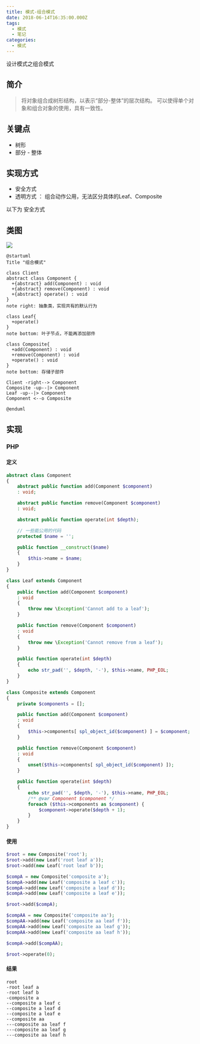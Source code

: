 ```yaml
---
title: 模式-组合模式
date: 2018-06-14T16:35:00.000Z
tags:
  - 模式
  - 笔记
categories:
  - 模式
---
```


设计模式之组合模式
<!-- MORE -->

## 简介
> 将对象组合成树形结构，以表示“部分-整体”的层次结构。
> 可以使得单个对象和组合对象的使用，具有一致性。

## 关键点
- 树形
- 部分 - 整体

## 实现方式
- 安全方式
- 透明方式 ： 组合动作公用，无法区分具体的Leaf、Composite

以下为 安全方式

## 类图
![](http://www.plantuml.com/plantuml/svg/XP51Ji9058RtSueNLXWp5sYC8N7hqWiCTDGcROUqhsoGJK6Z3GXBOeoHn0KRYDqWMhXDfoqhhs2jTZH6T3Tv_yit_vTNSv4vw5acEJBGv519evuSNIRJYLmDAuGqJEQwS60Qt4R2wYuwh87mEHLMKzXv06q2iDikumumNQ-gT0SqQ0b3_x7ZS4kq-BzheiaTXhoguWwn1N9mZ9DJr209rbauISFeTTMNyxlq-b6UXydjLNhJsqJZRFwGJVhnygKKEUJik2Yhi2MlBX25fO4SBkHib0L-wZ_dp7WvoBfhUJ58dY8Pt6-wqpXQbBIYksiWBv1RfVyotQQdwip6qf_cZSgVFqu1jF2dT1yKbgWwGBqcfMVVitVnNyRg1NkKYYyXGchSrZtBV0C0)

```plantuml
@startuml
Title "组合模式"

class Client
abstract class Component {
  +{abstract} add(Component) : void
  +{abstract} remove(Component) : void
  +{abstract} operate() : void
}
note right: 抽象类，实现共有的默认行为

class Leaf{
  +operate()
}
note bottom: 叶子节点，不能再添加部件

class Composite{
  +add(Component) : void
  +remove(Component) : void
  +operate() : void
}
note bottom: 存储子部件

Client -right--> Component
Composite -up--|> Component
Leaf -up--|> Component
Component <--o Composite

@enduml
```


## 实现
### PHP
#### 定义
```PHP
abstract class Component
{
    abstract public function add(Component $component)
    : void;

    abstract public function remove(Component $component)
    : void;

    abstract public function operate(int $depth);

    // 一些能公用的代码
    protected $name = '';

    public function __construct($name)
    {
        $this->name = $name;
    }
}

class Leaf extends Component
{
    public function add(Component $component)
    : void
    {
        throw new \Exception('Cannot add to a leaf');
    }

    public function remove(Component $component)
    : void
    {
        throw new \Exception('Cannot remove from a leaf');
    }

    public function operate(int $depth)
    {
        echo str_pad('', $depth, '-'), $this->name, PHP_EOL;
    }
}

class Composite extends Component
{
    private $components = [];

    public function add(Component $component)
    : void
    {
        $this->components[ spl_object_id($component) ] = $component;
    }

    public function remove(Component $component)
    : void
    {
        unset($this->components[ spl_object_id($component) ]);
    }

    public function operate(int $depth)
    {
        echo str_pad('', $depth, '-'), $this->name, PHP_EOL;
        /** @var Component $component */
        foreach ($this->components as $component) {
            $component->operate($depth + 1);
        }
    }
}
```

#### 使用
```PHP
$root = new Composite('root');
$root->add(new Leaf('root leaf a'));
$root->add(new Leaf('root leaf b'));

$compA = new Composite('composite a');
$compA->add(new Leaf('composite a leaf c'));
$compA->add(new Leaf('composite a leaf d'));
$compA->add(new Leaf('composite a leaf e'));

$root->add($compA);

$compAA = new Composite('composite aa');
$compAA->add(new Leaf('composite aa leaf f'));
$compAA->add(new Leaf('composite aa leaf g'));
$compAA->add(new Leaf('composite aa leaf h'));

$compA->add($compAA);

$root->operate(0);
```

#### 结果
```
root
-root leaf a
-root leaf b
-composite a
--composite a leaf c
--composite a leaf d
--composite a leaf e
--composite aa
---composite aa leaf f
---composite aa leaf g
---composite aa leaf h
```
